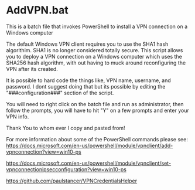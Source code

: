 # AddVPN.bat
This is a batch file that invokes PowerShell to install a VPN connection on a Windows computer


The default Windows VPN client requires you to use the SHA1 hash algorithim. SHA1 is no longer considered totally secure. This script allows you to deploy a VPN connection on a Windows computer which uses the SHA256 hash algorithm, with out having to muck around reconfiguring the VPN after its created.

It is possible to hard code the things like, VPN name, username, and password. I dont suggest doing that but its possible by editing the "###configuration###" section of the script.


You will need to right click on the batch file and run as administrator, then follow the prompts, you will have to hit "Y" on a few prompts and enter your VPN info.

Thank You to whom ever I copy and pasted from!


For more information about some of the PowerShell commands please see:
https://docs.microsoft.com/en-us/powershell/module/vpnclient/add-vpnconnection?view=win10-ps

https://docs.microsoft.com/en-us/powershell/module/vpnclient/set-vpnconnectionipsecconfiguration?view=win10-ps

https://github.com/paulstancer/VPNCredentialsHelper
